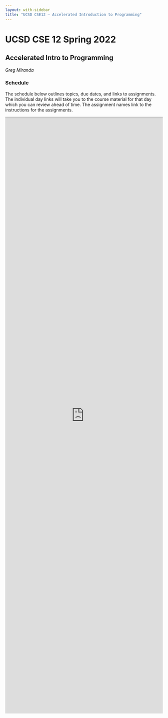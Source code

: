 ```yaml
---
layout: with-sidebar
title: "UCSD CSE12 – Accelerated Introduction to Programming"
---
```


# UCSD CSE 12 Spring 2022
## Accelerated Intro to Programming

_Greg Miranda_

<a id="b:disc"></a>
<h3>Schedule</h3>

The schedule below outlines topics, due dates, and links to assignments. The
individual day links will take you to the course material for that day which you
can review ahead of time. The assignment names link to the instructions for the
assignments.

<iframe style="border: none; border-top: 1px solid grey; border-spacing: 2px" src="https://docs.google.com/spreadsheets/d/e/2PACX-1vSlLpEiQEZIwhRwT9aq3VUnDv-BoKKApTXuSYyfiVNM4V6lVJl76C1mgo9M3ketDFlt_atOonzYCE1X/pubhtml?widget=true&amp;headers=false"
width="100%" height="1900px"></iframe>

